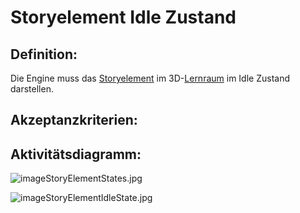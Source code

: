 # Storyelement Idle Zustand 


## Definition:

Die Engine muss das [Storyelement](Storyelement-GE.md) im 3D-[Lernraum](Lernraum-GE.md) im Idle Zustand darstellen.


## Akzeptanzkriterien:


## Aktivitätsdiagramm:

![imageStoryElementStates.jpg](imageStoryElementStates.jpg)

![imageStoryElementIdleState.jpg](imageStoryElementIdleState.jpg)
